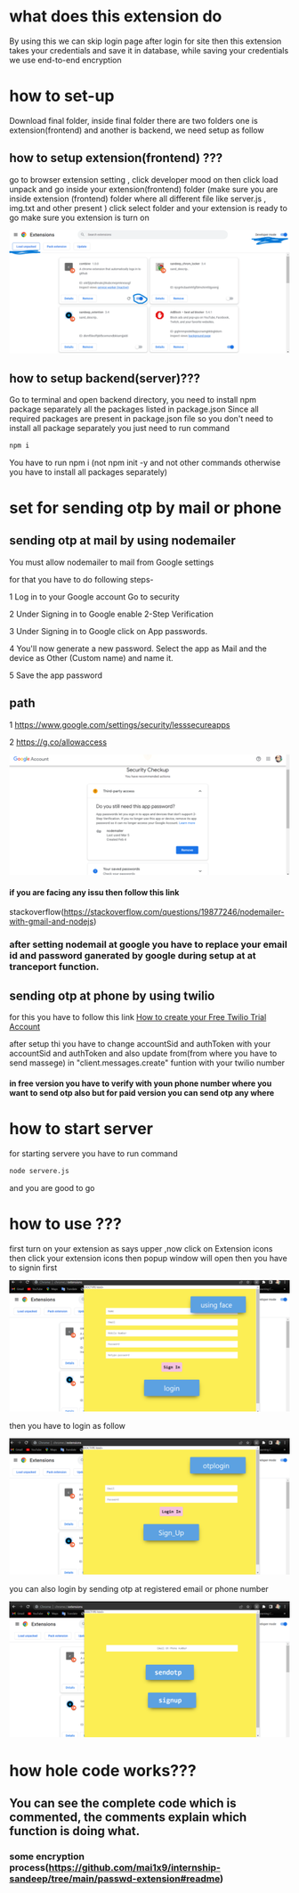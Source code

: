 # what does this extension do

By using this we can skip login page after login for site then this extension takes your credentials and save it in database, while saving your credentials we use end-to-end encryption

# how to set-up

Download final folder, inside final folder there are two folders one is extension(frontend) and another is backend, we need setup as follow

## how to setup extension(frontend) ???

go to browser extension setting , click developer mood on then click load unpack and go inside your extension(frontend) folder (make sure you are inside extension (frontend) folder where all different file like server.js , img.txt and other present ) click select folder and your extension is ready to go make sure you extension is turn on

![Screenshot](setting.png)

## how to setup backend(server)???

Go to terminal and open backend directory, you need to install npm package separately all the packages listed in package.json
Since all required packages are present in package.json file so you don't need to install all package separately you just need to run command

```bash
npm i

```

You have to run npm i (not npm init -y and not other commands otherwise you have to install all packages separately)

# set for sending otp by mail or phone

## sending otp at mail by using nodemailer

You must allow nodemailer to mail from Google settings

for that you have to do following steps-

1 Log in to your Google account
Go to security

2 Under Signing in to Google enable 2-Step Verification

3 Under Signing in to Google click on App passwords.

4 You'll now generate a new password. Select the app as Mail and the device as Other (Custom name) and name it.

5 Save the app password

## path

1 https://www.google.com/settings/security/lesssecureapps

2 https://g.co/allowaccess

![Screenshot](nodemailer.png)

#### if you are facing any issu then follow this link

stackoverflow(https://stackoverflow.com/questions/19877246/nodemailer-with-gmail-and-nodejs)

### after setting nodemail at google you have to replace your email id and password ganerated by google during setup at at tranceport function.

## sending otp at phone by using twilio

for this you have to follow this link
[How to create your Free Twilio Trial Account](https://www.twilio.com/docs/usage/tutorials/how-to-use-your-free-trial-account)

after setup thi you have to change accountSid and authToken with your accountSid and authToken and also update from(from where you have to send massege) in "client.messages.create" funtion with your twilio number

#### in free version you have to verify with youn phone number where you want to send otp also but for paid version you can send otp any where

# how to start server

for starting servere you have to run command

```bash
node servere.js
```

and you are good to go

# how to use ???

first turn on your extension as says upper ,now click on
Extension icons then click your extension icons then popup window will open then you have to signin first

![Screenshot](signinpage.png)

then you have to login as follow

![Screenshot](loginpage.png)

you can also login by sending otp at registered email or phone number

![Screenshot](otppage.png)

# how hole code works???

## You can see the complete code which is commented, the comments explain which function is doing what.

### some encryption process(https://github.com/mai1x9/internship-sandeep/tree/main/passwd-extension#readme)
